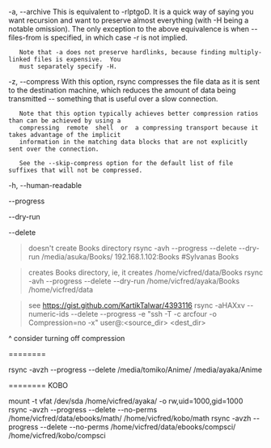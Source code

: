 -a, --archive
       This is equivalent to -rlptgoD. It is a quick way  of  saying  you  want  recursion  and  want  to
       preserve  almost  everything  (with -H being a notable omission).  The only exception to the above
       equivalence is when --files-from is specified, in which case -r is not implied.

       Note that -a does not preserve hardlinks, because finding multiply-linked files is expensive.  You
       must separately specify -H.
       
-z, --compress
       With  this  option, rsync compresses the file data as it is sent to the destination machine, which
       reduces the amount of data being transmitted -- something that is useful over a slow connection.

       Note that this option typically achieves better compression ratios than can be achieved by using a
       compressing  remote  shell  or  a compressing transport because it takes advantage of the implicit
       information in the matching data blocks that are not explicitly sent over the connection.

       See the --skip-compress option for the default list of file suffixes that will not be compressed.
       
-h, --human-readable

--progress

--dry-run

--delete

> doesn't create Books directory
rsync -avh --progress --delete --dry-run /media/asuka/Books/ 192.168.1.102:Books #Sylvanas Books

> creates Books directory, ie, it creates /home/vicfred/data/Books
rsync -avh --progress --delete --dry-run /home/vicfred/ayaka/Books /home/vicfred/data

> see https://gist.github.com/KartikTalwar/4393116
rsync -aHAXxv --numeric-ids --delete --progress -e "ssh -T -c arcfour -o Compression=no -x" user@<source>:<source_dir> <dest_dir>

^ consider turning off compression


========

rsync -avzh --progress --delete /media/tomiko/Anime/ /media/ayaka/Anime


======== KOBO

mount -t vfat /dev/sda /home/vicfred/ayaka/ -o rw,uid=1000,gid=1000
rsync -avzh --progress --delete --no-perms /home/vicfred/data/ebooks/math/ /home/vicfred/kobo/math
rsync -avzh --progress --delete --no-perms /home/vicfred/data/ebooks/compsci/ /home/vicfred/kobo/compsci